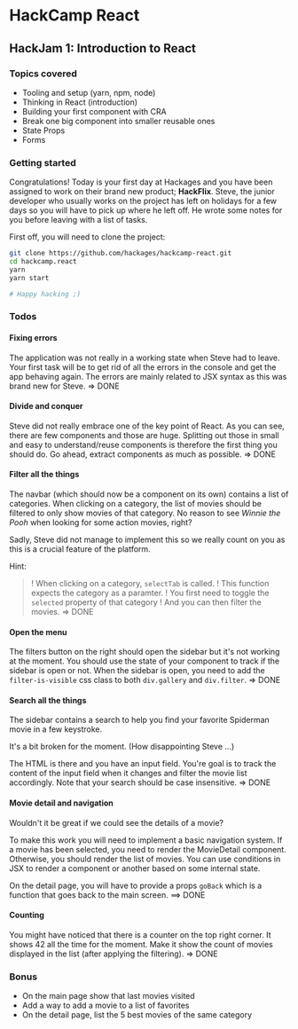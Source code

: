 # HackCamp React

## HackJam 1: Introduction to React

### Topics covered
* Tooling and setup (yarn, npm, node)
* Thinking in React (introduction)
* Building your first component with CRA
* Break one big component into smaller reusable ones
* State Props
* Forms

### Getting started

Congratulations!
Today is your first day at Hackages and you have been assigned to work on their brand new product; **HackFlix**.
Steve, the junior developer who usually works on the project has left on holidays for a few days so you will have to pick up where he left off.
He wrote some notes for you before leaving with a list of tasks.

First off, you will need to clone the project:
```bash
git clone https://github.com/hackages/hackcamp-react.git
cd hackcamp.react
yarn
yarn start

# Happy hacking ;)
```

### Todos

#### Fixing errors
The application was not really in a working state when Steve had to leave.
Your first task will be to get rid of all the errors in the console and get the app behaving again.
The errors are mainly related to JSX syntax as this was brand new for Steve.
=> DONE

#### Divide and conquer
Steve did not really embrace one of the key point of React.
As you can see, there are few components and those are huge.
Splitting out those in small and easy to understand/reuse components is therefore the first thing you should do.
Go ahead, extract components as much as possible.
=> DONE

#### Filter all the things
The navbar (which should now be a component on its own) contains a list of categories.
When clicking on a category, the list of movies should be filtered to only show movies of that category.
No reason to see *Winnie the Pooh* when looking for some action movies, right?

Sadly, Steve did not manage to implement this so we really count on you as this is a crucial feature of the platform.

Hint:
>! When clicking on a category, `selectTab` is called.
>! This function expects the category as a paramter.
>! You first need to toggle the `selected` property of that category
>! And you can then filter the movies.
=> DONE

#### Open the menu
The filters button on the right should open the sidebar but it's not working at the moment.
You should use the state of your component to track if the sidebar is open or not.
When the sidebar is open, you need to add the `filter-is-visible` css class to both `div.gallery` and `div.filter`.
=> DONE

#### Search all the things
The sidebar contains a search to help you find your favorite Spiderman movie in a few keystroke.

It's a bit broken for the moment. (How disappointing Steve ...)

The HTML is there and you have an input field.
You're goal is to track the content of the input field when it changes and filter the movie list accordingly.
Note that your search should be case insensitive.
=> DONE

#### Movie detail and navigation
Wouldn't it be great if we could see the details of a movie?

To make this work you will need to implement a basic navigation system.
If a movie has been selected, you need to render the MovieDetail component.
Otherwise, you should render the list of movies.
You can use conditions in JSX to render a component or another based on some internal state.

On the detail page, you will have to provide a props `goBack` which is a function that goes back to the main screen.
==> DONE

#### Counting
You might have noticed that there is a counter on the top right corner.
It shows 42 all the time for the moment.
Make it show the count of movies displayed in the list (after applying the filtering).
=> DONE

### Bonus
- On the main page show that last movies visited
- Add a way to add a movie to a list of favorites
- On the detail page, list the 5 best movies of the same category
